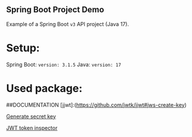 ## Spring Boot Project Demo
Example of a Spring Boot `v3` API project (Java 17).

# Setup:
Spring Boot:  ``version: 3.1.5``
Java:   ``version: 17``

# Used package:




##DOCUMENTATION
[jjwt]:(https://github.com/jwtk/jjwt#jws-create-key)



[Generate secret key](https://seanwasere.com/generate-random-hex/)


[JWT token inspector](https://jwt.io/)
